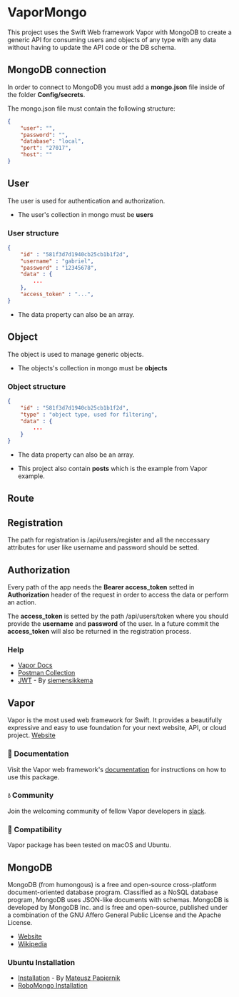 # VaporMongo

This project uses the Swift Web framework Vapor with MongoDB to create a generic API for consuming users and objects of any type with any data without having to update the API code or the DB schema.

## MongoDB connection
In order to connect to MongoDB you must add a **mongo.json** file inside of the folder **Config/secrets**.

The mongo.json file must contain the following structure:
```json
{
    "user": "",
    "password": "",
    "database": "local",
    "port": "27017",
    "host": ""
}

```

## User
The user is used for authentication and authorization.
* The user's collection in mongo must be **users**

### User structure
```json
{
    "id" : "581f3d7d1940cb25cb1b1f2d",
    "username" : "gabriel",
    "password" : "12345678",
    "data" : {
        ...
    },
    "access_token" : "...",
}
```
* The data property can also be an array.

## Object
The object is used to manage generic objects.
* The objects's collection in mongo must be **objects**

### Object structure
```json
{
    "id" : "581f3d7d1940cb25cb1b1f2d",
    "type" : "object type, used for filtering",
    "data" : {
        ...
    }
}
```
* The data property can also be an array.

* This project also contain **posts** which is the example from Vapor example.

## Route

## Registration
The path for registration is /api/users/register and all the neccessary attributes for user like username and password should be setted.

## Authorization
Every path of the app needs the **Bearer access_token** setted in **Authorization** header of the request in order to access the data or perform an action.

The **access_token** is setted by the path /api/users/token where you should provide the **username** and **password** of the user. In a future commit the **access_token** will also be returned in the registration process.

### Help
* [Vapor Docs](http://docs.vapor.codes)
* [Postman Collection](https://www.getpostman.com/collections/2a5806fe02adb831b3b2)
* [JWT](https://github.com/siemensikkema/vapor-jwt) - By [siemensikkema](https://github.com/siemensikkema) 

## Vapor

Vapor is the most used web framework for Swift. It provides a beautifully expressive and easy to use foundation for your next website, API, or cloud project.
[Website](https://vapor.codes)

### 📖 Documentation

Visit the Vapor web framework's [documentation](http://docs.vapor.codes) for instructions on how to use this package.

### 💧 Community

Join the welcoming community of fellow Vapor developers in [slack](http://vapor.team).

### 🔧 Compatibility

Vapor package has been tested on macOS and Ubuntu.

## MongoDB
MongoDB (from humongous) is a free and open-source cross-platform document-oriented database program. Classified as a NoSQL database program, MongoDB uses JSON-like documents with schemas. MongoDB is developed by MongoDB Inc. and is free and open-source, published under a combination of the GNU Affero General Public License and the Apache License.

* [Website](https://www.mongodb.com)
* [Wikipedia](https://en.wikipedia.org/wiki/MongoDB)

### Ubuntu Installation
* [Installation](https://www.digitalocean.com/community/tutorials/how-to-install-mongodb-on-ubuntu-16-04) - By [Mateusz Papiernik](https://www.digitalocean.com/community/users/mati) 
* [RoboMongo Installation](http://stackoverflow.com/a/37184845/3831196)
